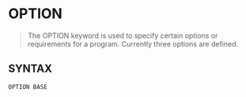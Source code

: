 # OPTION
> The OPTION keyword is used to specify certain options or requirements for a program. Currently three options are defined.

## SYNTAX
`OPTION BASE`
